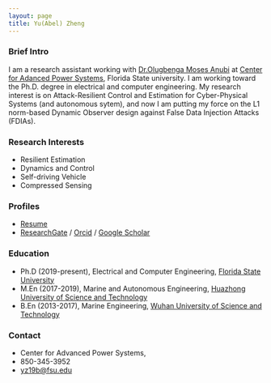```yaml
---
layout: page
title: Yu(Abel) Zheng
---
```

### Brief Intro
I am a research assistant working with [Dr.Olugbenga Moses Anubi](https://scholar.google.com/citations?user=4AGpwF0AAAAJ&hl=en&oi=ao) at [Center for Adanced Power Systems](https://www.caps.fsu.edu), Florida State university. I am working toward the Ph.D. degree in electrical and computer engineering. My research interest is on Attack-Resilient Control and Estimation for Cyber-Physical Systems (and autonomous sytem), and now I am putting my force on the L1 norm-based Dynamic Observer design against False Data Injection Attacks (FDIAs).

### Research Interests
* Resilient Estimation
* Dynamics and Control
* Self-driving Vehicle
* Compressed Sensing

### Profiles
* [Resume](resource/Resume.pdf)
* [ResearchGate](https://www.researchgate.net/profile/Yu_Zheng45) / [Orcid](https://orcid.org/0000-0002-0894-6912) / [Google Scholar](https://scholar.google.com/citations?user=dn6dKBUAAAAJ&hl=en&oi=sra)

### Education
* Ph.D (2019-present), Electrical and Computer Engineering, [Florida State University](https://www.fsu.edu/)
* M.En (2017-2019), Marine and Autonomous Engineering, [Huazhong University of Science and Technology](http://english.hust.edu.cn/)
* B.En (2013-2017), Marine Engineering, [Wuhan University of Science and Technology](http://english.whut.edu.cn/)

### Contact
* Center for Advanced Power Systems, 
* 850-345-3952
* [yz19b@fsu.edu](mailto:yz19b@fsu.edu)
